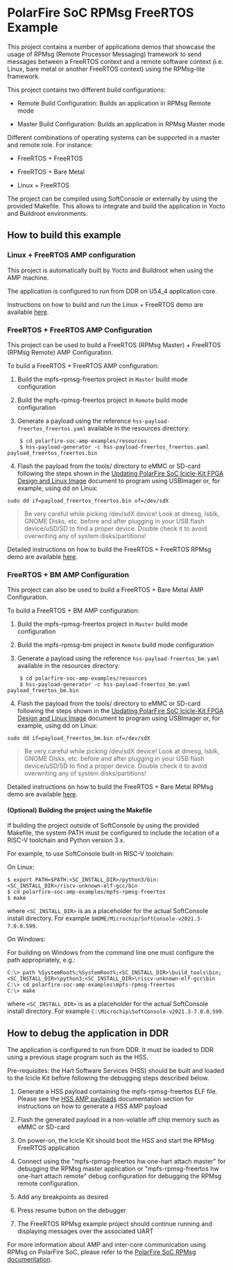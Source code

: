# PolarFire SoC RPMsg FreeRTOS Example

This project contains a number of applications demos that showcase the usage of RPMsg (Remote Processor Messaging) framework to send messages between a FreeRTOS context and a remote software context (i.e. Linux, bare metal or another FreeRTOS context) using the RPMsg-lite framework.

This project contains two different build configurations:

- Remote Build Configuration: Builds an application in RPMsg Remote mode

- Master Build Configuration: Builds an application in RPMsg Master mode

Different combinations of operating systems can be supported in a master and remote role. For instance:

- FreeRTOS + FreeRTOS

- FreeRTOS + Bare Metal

- Linux + FreeRTOS

The project can be compiled using SoftConsole or externally by using the provided Makefile.
This allows to integrate and build the application in Yocto and Buildroot environments.

## How to build this example
### Linux + FreeRTOS AMP configuration

This project is automatically built by Yocto and Buildroot when using the AMP machine. 

The application is configured to run from DDR on U54_4 application core.

Instructions on how to build and run the Linux + FreeRTOS demo are available [here](https://github.com/polarfire-soc/polarfire-soc-documentation/tree/master/asymmetric-multiprocessing/amp.md).

### FreeRTOS + FreeRTOS AMP Configuration

This project can be used to build a FreeRTOS (RPMsg Master) + FreeRTOS (RPMsg Remote) AMP Configuration.

To build a FreeRTOS + FreeRTOS AMP configuration:

1. Build the mpfs-rpmsg-freertos project in `Master` build mode configuration

2. Build the mpfs-rpmsg-freertos project in `Remote` build mode configuration

3. Generate a payload using the reference `hss-payload-freertos_freertos.yaml` available in the resources directory:

```
    $ cd polarfire-soc-amp-examples/resources
    $ hss-payload-generator -c hss-payload-freertos_freertos.yaml payload_freertos_freertos.bin
```

4. Flash the payload from the tools/ directory to eMMC or SD-card following the steps shown in the [Updating PolarFire SoC Icicle-Kit FPGA Design and Linux Image](https://github.com/polarfire-soc/polarfire-soc-documentation/blob/master/boards/mpfs-icicle-kit-es/updating-icicle-kit/updating-icicle-kit-design-and-linux.md) document to program using USBImager or, for example, using dd on Linux:

```
sudo dd if=payload_freertos_freertos.bin of=/dev/sdX
```
> Be very careful while picking /dev/sdX device! Look at dmesg, lsblk, GNOME Disks, etc. before and after plugging in your USB flash device/uSD/SD to find a proper device. Double check it to avoid overwriting any of system disks/partitions!

Detailed instructions on how to build the FreeRTOS + FreeRTOS RPMsg demo are available [here](https://github.com/polarfire-soc/polarfire-soc-documentation/blob/master/asymmetric-multiprocessing/rpmsg.md#rpmsg-rtos-intro).

### FreeRTOS + BM AMP Configuration

This project can also be used to build a FreeRTOS + Bare Metal AMP Configuration.

To build a FreeRTOS + BM AMP configuration:

1. Build the mpfs-rpmsg-freertos project in `Master` build mode configuration

2. Build the mpfs-rpmsg-bm project in `Remote` build mode configuration

3. Generate a payload using the reference `hss-payload-freertos_bm.yaml` available in the resources directory:

```
    $ cd polarfire-soc-amp-examples/resources
    $ hss-payload-generator -c hss-payload-freertos_bm.yaml payload_freertos_bm.bin
```

4. Flash the payload from the tools/ directory to eMMC or SD-card following the steps shown in the [Updating PolarFire SoC Icicle-Kit FPGA Design and Linux Image](https://github.com/polarfire-soc/polarfire-soc-documentation/blob/master/boards/mpfs-icicle-kit-es/updating-icicle-kit/updating-icicle-kit-design-and-linux.md) document to program using USBImager or, for example, using dd on Linux:

```
sudo dd if=payload_freertos_bm.bin of=/dev/sdX
```
> Be very careful while picking /dev/sdX device! Look at dmesg, lsblk, GNOME Disks, etc. before and after plugging in your USB flash device/uSD/SD to find a proper device. Double check it to avoid overwriting any of system disks/partitions!

Detailed instructions on how to build the FreeRTOS + Bare Metal RPMsg demo are available [here](https://github.com/polarfire-soc/polarfire-soc-documentation/blob/master/asymmetric-multiprocessing/rpmsg.md#rpmsg-rtos-intro).

#### (Optional) Building the project using the Makefile<a name="makefile-build"></a>

If building the project outside of SoftConsole by using the provided Makefile, the system PATH must be configured to include the location of a RISC-V toolchain and Python version 3.x.

For example, to use SoftConsole built-in RISC-V toolchain:

On Linux:
```
$ export PATH=$PATH:<SC_INSTALL_DIR>/python3/bin:<SC_INSTALL_DIR>/riscv-unknown-elf-gcc/bin
$ cd polarfire-soc-amp-examples/mpfs-rpmsg-freertos
$ make
```

where `<SC_INSTALL_DIR>` is as a placeholder for the actual SoftConsole install directory. For example `$HOME/Microchip/SoftConsole-v2021.3-7.0.0.599`.

On Windows:

For building on Windows from the command line one must configure the path appropriately, e.g.:
```
C:\> path %SystemRoot%;%SystemRoot%;<SC_INSTALL_DIR>\build_tools\bin;<SC_INSTALL_DIR>\python3;<SC_INSTALL_DIR>\riscv-unknown-elf-gcc\bin
C:\> cd polarfire-soc-amp-examples\mpfs-rpmsg-freertos
C:\> make
```

where `<SC_INSTALL_DIR>` is as a placeholder for the actual SoftConsole install directory. For example `C:\Microchip\SoftConsole-v2021.3-7.0.0.599`.

## How to debug the application in DDR

The application is configured to run from DDR. It must be loaded to DDR using a previous stage program such as the HSS.

Pre-requisites: the Hart Software Services (HSS) should be built and loaded to the Icicle Kit before following the debugging steps described below.

1. Generate a HSS payload containing the mpfs-rpmsg-freertos ELF file. Please see the [HSS AMP payloads](https://github.com/polarfire-soc/polarfire-soc-documentation/blob/master/asymmetric-multiprocessing/rpmsg.md#amp-payloads) documentation section for instructions on how to generate a HSS AMP payload

2. Flash the generated payload in a non-volatile off chip memory such as eMMC or SD-card

3. On power-on, the Icicle Kit should boot the HSS and start the RPMsg FreeRTOS application

4. Connect using the "mpfs-rpmsg-freertos hw one-hart attach master" for debugging the RPMsg master application or "mpfs-rpmsg-freertos hw one-hart attach remote" debug configuration for debugging the RPMsg remote configuration.

5. Add any breakpoints as desired

6. Press resume button on the debugger

8. The FreeRTOS RPMsg example project should continue running and displaying messages over the associated UART

For more information about AMP and inter-core communication using RPMsg on PolarFire SoC, please refer to the [PolarFire SoC RPMsg documentation](https://github.com/polarfire-soc/polarfire-soc-documentation/blob/master/asymmetric-multiprocessing/rpmsg.md).

